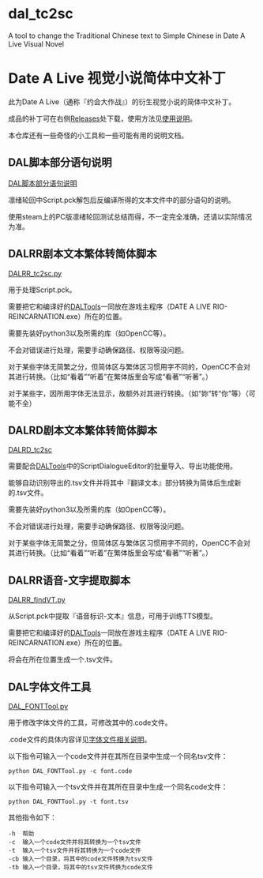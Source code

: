 # dal_tc2sc
A tool to change the Traditional Chinese text to Simple Chinese in Date A Live Visual Novel 

# Date A Live 视觉小说简体中文补丁

此为Date A Live（通称『约会大作战』）的衍生视觉小说的简体中文补丁。

成品的补丁可在右侧[Releases](https://github.com/Wanlau/dal_tc2sc/releases)处下载，使用方法见[使用说明](docs/usage.md)。

本仓库还有一些奇怪的小工具和一些可能有用的说明文档。

## DAL脚本部分语句说明

[DAL脚本部分语句说明](docs/dalcodes.md)

凛绪轮回中Script.pck解包后反编译所得的文本文件中的部分语句的说明。

使用steam上的PC版凛绪轮回测试总结而得，不一定完全准确，还请以实际情况为准。

## DALRR剧本文本繁体转简体脚本

[DALRR_tc2sc.py](https://github.com/Wanlau/dal_tc2sc/blob/main/DALRR_tc2sc.py)

用于处理Script.pck。

需要把它和编译好的[DALTools](https://github.com/thesupersonic16/DALTools)一同放在游戏主程序（DATE A LIVE RIO-REINCARNATION.exe）所在的位置。

需要先装好python3以及所需的库（如OpenCC等）。

不会对错误进行处理，需要手动确保路径、权限等没问题。

对于某些字体无简繁之分，但简体区与繁体区习惯用字不同的，OpenCC不会对其进行转换。（比如“看着”“听着”在繁体版里会写成“看著”“听著”。）

对于某些字，因所用字体无法显示，故额外对其进行转换。（如“妳”转“你”等）（可能不全）

## DALRD剧本文本繁体转简体脚本

[DALRD_tc2sc](https://github.com/Wanlau/dal_tc2sc/blob/main/DALRD_tc2sc.py)

需要配合[DALTools](https://github.com/thesupersonic16/DALTools)中的ScriptDialogueEditor的批量导入、导出功能使用。

能够自动识别导出的.tsv文件并将其中『翻译文本』部分转换为简体后生成新的.tsv文件。

需要先装好python3以及所需的库（如OpenCC等）。

不会对错误进行处理，需要手动确保路径、权限等没问题。

对于某些字体无简繁之分，但简体区与繁体区习惯用字不同的，OpenCC不会对其进行转换。（比如“看着”“听着”在繁体版里会写成“看著”“听著”。）

## DALRR语音-文字提取脚本

[DALRR_findVT.py](https://github.com/Wanlau/dal_tc2sc/blob/main/DALRR_findVT.py)

从Script.pck中提取『语音标识-文本』信息，可用于训练TTS模型。

需要把它和编译好的[DALTools](https://github.com/thesupersonic16/DALTools)一同放在游戏主程序（DATE A LIVE RIO-REINCARNATION.exe）所在的位置。

将会在所在位置生成一个.tsv文件。

## DAL字体文件工具

[DAL_FONTTool.py](https://github.com/Wanlau/dal_tc2sc/blob/main/DAL_FONTTool.py)

用于修改字体文件的工具，可修改其中的.code文件。

.code文件的具体内容详见[字体文件相关说明](docs/fontcode.md)。

以下指令可输入一个code文件并在其所在目录中生成一个同名tsv文件：

```python DAL_FONTTool.py -c font.code```

以下指令可输入一个tsv文件并在其所在目录中生成一个同名code文件：

```python DAL_FONTTool.py -t font.tsv```

其他指令如下：
```
-h  帮助
-c  输入一个code文件并将其转换为一个tsv文件
-t  输入一个tsv文件并将其转换为一个code文件
-cb 输入一个目录，将其中的code文件转换为tsv文件
-tb 输入一个目录，将其中的tsv文件转换为code文件
```